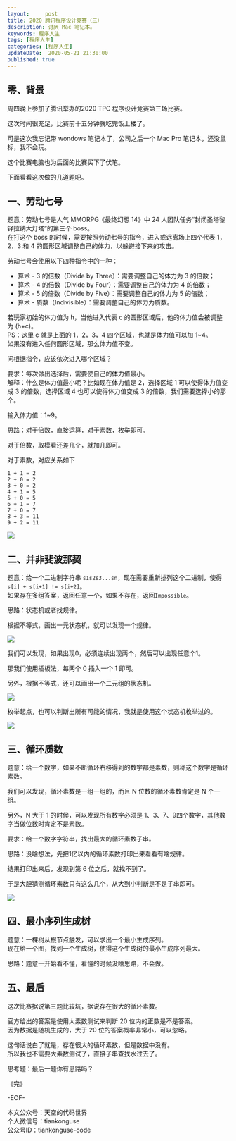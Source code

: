 ```yaml
---   
layout:     post  
title: 2020 腾讯程序设计竞赛（三）
description: 讨厌 Mac 笔记本。  
keywords: 程序人生  
tags: [程序人生]    
categories: [程序人生]  
updateDate:  2020-05-21 21:30:00  
published: true  
---  
```



## 零、背景  


周四晚上参加了腾讯举办的2020 TPC 程序设计竞赛第三场比赛。  


这次时间很充足，比赛前十五分钟就吃完饭上楼了。  


可是这次我忘记带 wondows 笔记本了，公司之后一个 Mac Pro 笔记本，还没鼠标，我不会玩。  


这个比赛电脑也为后面的比赛买下了伏笔。  


下面看看这次做的几道题吧。  


## 一、劳动七号  


题意：劳动七号是人气 MMORPG《最终幻想 14》中 24 人团队任务“封闭圣塔黎铎拉纳大灯塔”的第三个 boss。  
在打这个 boss 的时候，需要按照劳动七号的指令，进入或远离场上四个代表 1，2，3 和 4 的圆形区域调整自己的体力，以躲避接下来的攻击。  


劳动七号会使用以下四种指令中的一种：  


* 算术 - 3 的倍数（Divide by Three）：需要调整自己的体力为 3 的倍数；  
* 算术 - 4 的倍数（Divide by Four）：需要调整自己的体力为 4 的倍数；  
* 算术 - 5 的倍数（Divide by Five）：需要调整自己的体力为 5 的倍数；  
* 算术 - 质数（Indivisible）：需要调整自己的体力为质数。  


若玩家初始的体力值为 h，当他进入代表 c 的圆形区域后，他的体力值会被调整为 (h+c)。  
PS：这里 c 就是上面的 1，2，3，4 四个区域，也就是体力值可以加 1~4。  
如果没有进入任何圆形区域，那么体力值不变。  



问根据指令，应该依次进入哪个区域？  


要求：每次做出选择后，需要使自己的体力值最小。  
解释：什么是体力值最小呢？比如现在体力值是 2，选择区域 1 可以使得体力值变成 3 的倍数，选择区域 4 也可以使得体力值变成 3 的倍数，我们需要选择小的那个。  


输入体力值：1~9。  


思路：对于倍数，直接运算，对于素数，枚举即可。  


对于倍数，取模看还差几个，就加几即可。  


对于素数，对应关系如下  


```
1 + 1 = 2  
2 + 0 = 2  
3 + 0 = 2  
4 + 1 = 5  
5 + 0 = 5  
6 + 1 = 7  
7 + 0 = 7  
8 + 3 = 11  
9 + 2 = 11  
```


![](http://res.tainkonguse.com/images/2020/05/21/001.png)  



## 二、并非斐波那契  


题意：给一个二进制字符串 `s1s2s3...sn`，现在需要重新排列这个二进制，使得`s[i] + s[i+1] != s[i+2]`。  
如果存在多组答案，返回任意一个，如果不存在，返回`Impossible`。  


思路：状态机或者找规律。  


根据不等式，画出一元状态机，就可以发现一个规律。  


![](http://res.tainkonguse.com/images/2020/05/21/003.png)  



我们可以发现，如果出现0，必须连续出现两个，然后可以出现任意个1。  


那我们使用插板法，每两个 0 插入一个 1 即可。  



另外，根据不等式，还可以画出一个二元组的状态机。  


![](http://res.tainkonguse.com/images/2020/05/21/002.png)  


枚举起点，也可以判断出所有可能的情况，我就是使用这个状态机枚举过的。  


![](http://res.tainkonguse.com/images/2020/05/21/004.png)  


## 三、循环质数  


题意：给一个数字，如果不断循环右移得到的数字都是素数，则称这个数字是循环素数。  


我们可以发现，循环素数是一组一组的，而且 N 位数的循环素数肯定是 N 个一组。  


另外，N 大于 1 的时候，可以发现所有数字必须是 1、3、7、9四个数字，其他数字当做位数时肯定不是素数。  


要求：给一个数字字符串，找出最大的循环素数子串。  



思路：没啥想法，先把1亿以内的循环素数打印出来看看有啥规律。  


结果打印出来后，发现到第 6 位之后，就找不到了。  


于是大胆猜测循环素数只有这么几个，从大到小判断是不是子串即可。  



![](http://res.tainkonguse.com/images/2020/05/21/005.png)  


## 四、最小序列生成树  


题意：一棵树从根节点触发，可以求出一个最小生成序列。  
现在给一个图，找到一个生成树，使得这个生成树的最小生成序列最大。  


思路：题意一开始看不懂，看懂的时候没啥思路，不会做。  



## 五、最后  


这次比赛据说第三题比较坑，据说存在很大的循环素数。  


官方给出的答案是使用大素数测试来判断 20 位内的正数是不是答案。  
因为数据是随机生成的，大于 20 位的答案概率非常小，可以忽略。  


这句话说白了就是，存在很大的循环素数，但是数据中没有。  
所以我也不需要大素数测试了，直接子串查找水过去了。  


思考题：最后一题你有思路吗？  




《完》


-EOF-  



本文公众号：天空的代码世界  
个人微信号：tiankonguse  
公众号ID：tiankonguse-code  
  


